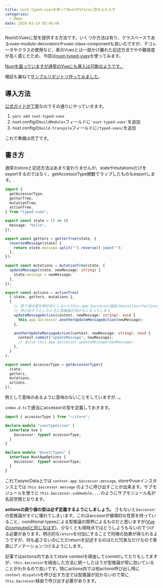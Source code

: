 ```yaml
---
title: nuxt-typed-vuexを使ってNuxtのStoreに型をもたらす
categories:
  - Memo
date: 2020-03-19 05:46:06
---
```


NuxtのVuexに型を提供する方法です。いくつか方法は有り、クラスベースであるvuex-module-decoratorsやvuex-class-componentも良いのですが、デコレータやクラスの使用など、素のVuexとは一部かけ離れた記述方法でやや難易度が高く感じたため、今回は[nuxt-typed-vuex](https://nuxt-typed-vuex.danielcroe.com/)を使ってみます。

[Nuxtを謳っていますが通常のVueにも導入は可能のようです。](https://nuxt-typed-vuex.danielcroe.com/using-without-nuxt.html#setup)

検証も兼ねて[サンプルリポジトリ作ってみました](https://github.com/sunya9/nuxt-typed-vuex-example)。

<!-- more -->

## 導入方法

[公式ガイドが丁寧](https://nuxt-typed-vuex.danielcroe.com/setup.html)なのでその通りにやっていきます。

1. `yarn add nuxt-typed-vuex`
2. nuxt.configの`buildModules`フィールドに`'nuxt-typed-vuex'`を追加
3. nuxt.configの`build.transpile`フィールドに`/typed-vuex/`を追加

これで準備は完了です。

## 書き方

通常のstoreと記述方法はあまり変わりませんが、stateやmutationsだけをexportするのではなく、getAccessorType関数でラップしたものもexportします。

```ts
import {
  getAccessorType,
  getterTree,
  mutationTree,
  actionTree,
} from "typed-vuex";

export const state = () => ({
  message: "hello",
});

export const getters = getterTree(state, {
  reversedMessage(state) {
    return state.message.split("").reverse().join("");
  },
});

export const mutations = mutationTree(state, {
  updateMessage(state, newMessage: string) {
    state.message = newMessage;
  },
});

export const actions = actionTree(
  { state, getters, mutations },
  {
    // 戻り値の型を明示的にしないとthis.app.$accessor経由でmutationsやactionsを
    // 呼び出そうとしたときに型推論が効かなくなってしまう
    updateMessageAction(context, newMessage: string): void {
      this.app.$accessor.anotherUpdateMessageAction(newMessage);
    },

    anotherUpdateMessageAction(context, newMessage: string): void {
      context.commit("updateMessage", newMessage);
      // または this.app.$accessor.updateMessage(newMessage)
    },
  }
);

export const accessorType = getAccessorType({
  state,
  getters,
  mutations,
  actions,
});
```

例として意味のあるように意味のないことをしていますが…。

`index.d.ts`で適当にaccessorの型を定義しておきます。

```ts
import { accessorType } from "~/store";

declare module "vue/types/vue" {
  interface Vue {
    $accessor: typeof accessorType;
  }
}

declare module "@nuxt/types" {
  interface NuxtAppOptions {
    $accessor: typeof accessorType;
  }
}
```

これでasyncData上では `context.app.$accessor.message`, storeやvueインスタンス上では `this.$accessor.message` のように呼び出すことが出来ます。サブモジュールを使うと `this.$accessor.submodule....`のようにサブモジュール名が名前空間となります。

**actionsの戻り値の型は必ず定義するようにしましょう。** さもないと`$accessor`の型推論がすぐに壊れてしまいます。これはaccssorが循環的な性質を持っていること、conditional typesによる型推論の限界によるものだと思いますが([Vueのcomputedと同じなはず](https://jp.vuejs.org/v2/guide/typescript.html#戻り値の型にアノテーションをつける))、少なくとも現時点ではどうしようもないのでつける必要があります。明示的な`return`を付加にすることで同様の効果が得られるようですが、何も返さないのにただreturnを記述するのはただ冗長なだけなので素直にアノテーションつけるようにします。

記事ではactions内であえてstore contextを経由してcommitしてたりもしてますが、`this.$accessor`を経由した方法に統一したほうが型推論が常に効いていることがわかるので良いです。特にactions内では他actions呼び出し時に`context.dispatch`を呼び出す方法では型推論が効かないので常に`this.$accessor`経由で呼び出す必要があります。
